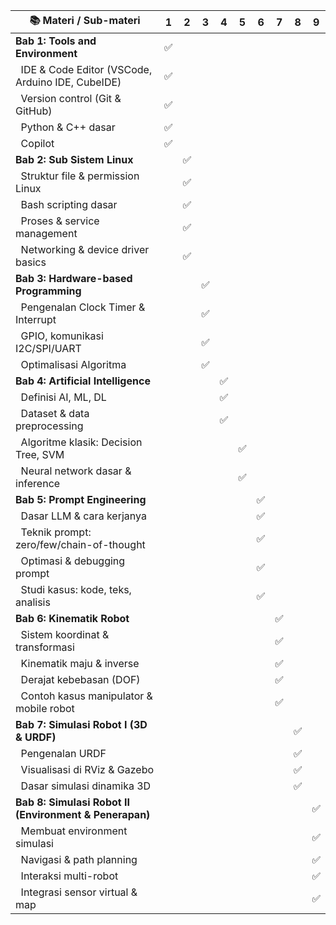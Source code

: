 | 📚 **Materi / Sub-materi**                             | **1** | **2** | **3** | **4** | **5** | **6** | **7** | **8** | **9** | 
| ------------------------------------------------------ | ----- | ----- | ----- | ----- | ----- | ----- | ----- | ----- | ----- | 
| **Bab 1: Tools and Environment**                       | ✅     |       |       |       |       |       |       |       |       |        
|   IDE & Code Editor (VSCode, Arduino IDE, CubeIDE)     | ✅     |       |       |       |       |       |       |       |       |        
|   Version control (Git & GitHub)                       | ✅     |       |       |       |       |       |       |       |       |        
|   Python & C++ dasar                                   | ✅     |       |       |       |       |       |       |       |       |        
|   Copilot                                              | ✅     |       |       |       |       |       |       |       |       |        
| **Bab 2: Sub Sistem Linux**                            |       | ✅     |       |       |       |       |       |       |       |        
|   Struktur file & permission Linux                     |       | ✅     |       |       |       |       |       |       |       |        
|   Bash scripting dasar                                 |       | ✅     |       |       |       |       |       |       |       |        
|   Proses & service management                          |       | ✅     |       |       |       |       |       |       |       |        
|   Networking & device driver basics                    |       | ✅     |       |       |       |       |       |       |       |        
| **Bab 3: Hardware-based Programming**                  |       |       | ✅     |       |       |       |       |       |       |        
|   Pengenalan Clock Timer & Interrupt                   |       |       | ✅     |       |       |       |       |       |       |        
|   GPIO, komunikasi I2C/SPI/UART                        |       |       | ✅     |       |       |       |       |       |       |        
|   Optimalisasi Algoritma                               |       |       | ✅     |       |       |       |       |       |       |        
| **Bab 4: Artificial Intelligence**                     |       |       |       | ✅     |      |       |       |       |       |        
|   Definisi AI, ML, DL                                  |       |       |       | ✅     |       |       |       |       |       |        
|   Dataset & data preprocessing                         |       |       |       | ✅     |       |       |       |       |       |        
|   Algoritme klasik: Decision Tree, SVM                 |       |       |       |       | ✅     |       |       |       |       |        
|   Neural network dasar & inference                     |       |       |       |       | ✅     |       |       |       |       |        
| **Bab 5: Prompt Engineering**                          |       |       |       |       |       | ✅     |      |       |       |        
|   Dasar LLM & cara kerjanya                            |       |       |       |       |       | ✅     |       |       |       |        
|   Teknik prompt: zero/few/chain-of-thought             |       |       |       |       |       | ✅     |       |       |       |        
|   Optimasi & debugging prompt                          |       |       |       |       |       | ✅      |      |       |       |        
|   Studi kasus: kode, teks, analisis                    |       |       |       |       |       | ✅      |      |       |       |        
| **Bab 6: Kinematik Robot**                             |       |       |       |       |       |       |    ✅   |      |       |        
|   Sistem koordinat & transformasi                      |       |       |       |       |       |       |    ✅   |      |       |        
|   Kinematik maju & inverse                             |       |       |       |       |       |       |    ✅   |      |       |        
|   Derajat kebebasan (DOF)                              |       |       |       |       |       |       |    ✅   |      |       |        
|   Contoh kasus manipulator & mobile robot              |       |       |       |       |       |       |    ✅   |      |       |        
| **Bab 7: Simulasi Robot I (3D & URDF)**                |       |       |       |       |       |       |       |  ✅     |      |        
|   Pengenalan URDF                                      |       |       |       |       |       |       |       |  ✅     |      |        
|   Visualisasi di RViz & Gazebo                         |       |       |       |       |       |       |       |  ✅     |      |        
|   Dasar simulasi dinamika 3D                           |       |       |       |       |       |       |       |  ✅     |      |        
| **Bab 8: Simulasi Robot II (Environment & Penerapan)** |       |       |       |       |       |       |       |       |    ✅   |       
|   Membuat environment simulasi                         |       |       |       |       |       |       |       |       |    ✅   |       
|   Navigasi & path planning                             |       |       |       |       |       |       |       |       |    ✅   |       
|   Interaksi multi-robot                                |       |       |       |       |       |       |       |       |    ✅   |       
|   Integrasi sensor virtual & map                       |       |       |       |       |       |       |       |       |    ✅   |       
